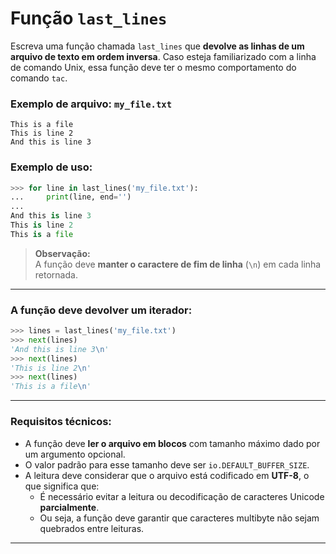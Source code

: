 # Função `last_lines`

Escreva uma função chamada `last_lines` que **devolve as linhas de um arquivo de texto em ordem inversa**. Caso esteja familiarizado com a linha de comando Unix, essa função deve ter o mesmo comportamento do comando `tac`.

### Exemplo de arquivo: `my_file.txt`
```
This is a file
This is line 2
And this is line 3
```

### Exemplo de uso:
```python
>>> for line in last_lines('my_file.txt'):
...     print(line, end='')
...
And this is line 3
This is line 2
This is a file
```

> **Observação:**  
> A função deve **manter o caractere de fim de linha** (`\n`) em cada linha retornada.

---

### A função deve devolver um **iterador**:
```python
>>> lines = last_lines('my_file.txt')
>>> next(lines)
'And this is line 3\n'
>>> next(lines)
'This is line 2\n'
>>> next(lines)
'This is a file\n'
```

---

### Requisitos técnicos:

- A função deve **ler o arquivo em blocos** com tamanho máximo dado por um argumento opcional.
- O valor padrão para esse tamanho deve ser `io.DEFAULT_BUFFER_SIZE`.
- A leitura deve considerar que o arquivo está codificado em **UTF-8**, o que significa que:
  - É necessário evitar a leitura ou decodificação de caracteres Unicode **parcialmente**.
  - Ou seja, a função deve garantir que caracteres multibyte não sejam quebrados entre leituras.

---